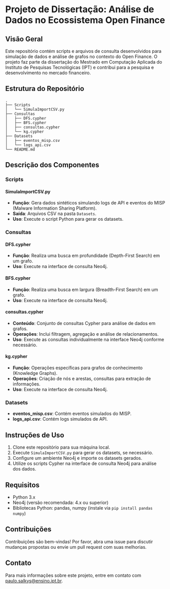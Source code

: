 # Projeto de Dissertação: Análise de Dados no Ecossistema Open Finance

## Visão Geral
Este repositório contém scripts e arquivos de consulta desenvolvidos para simulação de dados e análise de grafos no contexto do Open Finance. O projeto faz parte da dissertação do Mestrado em Computação Aplicada do Instituto de Pesquisas Tecnológicas (IPT) e contribui para a pesquisa e desenvolvimento no mercado financeiro.

## Estrutura do Repositório

```
.
├── Scripts
│   └── SimulaImportCSV.py
├── Consultas
│   ├── DFS.cypher
│   ├── BFS.cypher
│   ├── consultas.cypher
│   └── kg.cypher
├── Datasets
│   ├── eventos_misp.csv
│   └── logs_api.csv
└── README.md
```

## Descrição dos Componentes

### Scripts

#### SimulaImportCSV.py
- **Função**: Gera dados sintéticos simulando logs de API e eventos do MISP (Malware Information Sharing Platform).
- **Saída**: Arquivos CSV na pasta `Datasets`.
- **Uso**: Execute o script Python para gerar os datasets.

### Consultas

#### DFS.cypher
- **Função**: Realiza uma busca em profundidade (Depth-First Search) em um grafo.
- **Uso**: Execute na interface de consulta Neo4j.

#### BFS.cypher
- **Função**: Realiza uma busca em largura (Breadth-First Search) em um grafo.
- **Uso**: Execute na interface de consulta Neo4j.

#### consultas.cypher
- **Conteúdo**: Conjunto de consultas Cypher para análise de dados em grafos.
- **Operações**: Inclui filtragem, agregação e análise de relacionamentos.
- **Uso**: Execute as consultas individualmente na interface Neo4j conforme necessário.

#### kg.cypher
- **Função**: Operações específicas para grafos de conhecimento (Knowledge Graphs).
- **Operações**: Criação de nós e arestas, consultas para extração de informações.
- **Uso**: Execute na interface de consulta Neo4j.

### Datasets

- **eventos_misp.csv**: Contém eventos simulados do MISP.
- **logs_api.csv**: Contém logs simulados de API.

## Instruções de Uso

1. Clone este repositório para sua máquina local.
2. Execute `SimulaImportCSV.py` para gerar os datasets, se necessário.
3. Configure um ambiente Neo4j e importe os datasets gerados.
4. Utilize os scripts Cypher na interface de consulta Neo4j para análise dos dados.

## Requisitos

- Python 3.x
- Neo4j (versão recomendada: 4.x ou superior)
- Bibliotecas Python: pandas, numpy (instale via `pip install pandas numpy`)

## Contribuições

Contribuições são bem-vindas! Por favor, abra uma issue para discutir mudanças propostas ou envie um pull request com suas melhorias.

## Contato

Para mais informações sobre este projeto, entre em contato com paulo.salkys@ensino.ipt.br.

